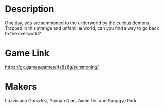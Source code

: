 # Description
One day, you are summoned to the underworld by the curious demons. Trapped in this strange and unfamiliar world, can you find a way to go back to the overworld?

# Game Link
https://gx.games/games/4s8s8g/summoning/

# Makers
Luzviviana Gonzalez, Yuxuan Qian, Annie Do, and Sunggyu Park
